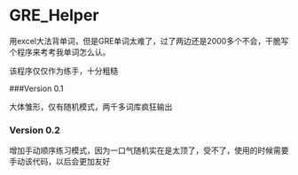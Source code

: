 # GRE_Helper

用excel大法背单词，但是GRE单词太难了，过了两边还是2000多个不会，干脆写个程序来考考我单词怎么认。

该程序仅仅作为练手，十分粗糙



###Version 0.1

大体雏形，仅有随机模式，两千多词库疯狂输出



### Version 0.2

增加手动顺序练习模式，因为一口气随机实在是太顶了，受不了，使用的时候需要手动该代码，以后会更加友好